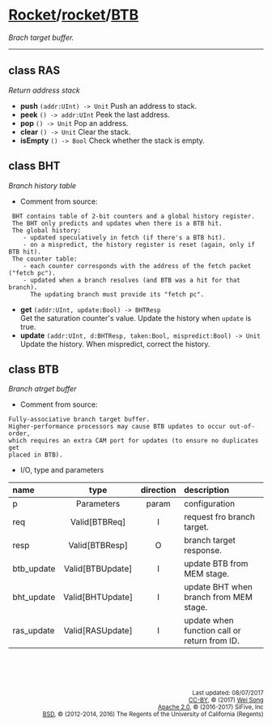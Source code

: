 [Rocket](../Readme.md)/[rocket](../rocket.md)/[BTB](https://github.com/freechipsproject/rocket-chip/blob/master/src/main/scala/rocket/BTB.scala)
========================
*Brach target buffer.*

*****************

class RAS
-----------------
*Return address stack*

+ **push** `(addr:UInt) -> Unit` Push an address to stack.
+ **peek** `() -> addr:UInt` Peek the last address.
+ **pop** `() -> Unit` Pop an address.
+ **clear** `() -> Unit` Clear the stack.
+ **isEmpty** `() -> Bool` Check whether the stack is empty.

class BHT
--------------------
*Branch history table*

+ Comment from source:
~~~
 BHT contains table of 2-bit counters and a global history register.
 The BHT only predicts and updates when there is a BTB hit.
 The global history:
    - updated speculatively in fetch (if there's a BTB hit).
    - on a mispredict, the history register is reset (again, only if BTB hit).
 The counter table:
    - each counter corresponds with the address of the fetch packet ("fetch pc").
    - updated when a branch resolves (and BTB was a hit for that branch).
      The updating branch must provide its "fetch pc".
~~~
+ **get** `(addr:UInt, update:Bool) -> BHTResp`<br>
  Get the saturation counter's value. Update the history when `update` is true.
+ **update** `(addr:UInt, d:BHTResp, taken:Bool, mispredict:Bool) -> Unit`<br>
  Update the history. When mispredict, correct the history. 

class BTB
----------------------------
*Branch atrget buffer*

+ Comment from source:
~~~
Fully-associative branch target buffer.
Higher-performance processors may cause BTB updates to occur out-of-order,
which requires an extra CAM port for updates (to ensure no duplicates get
placed in BTB).
~~~

+ I/O, type and parameters

| name                   | type             | direction  | description                           |
| :---                   | :--:             | :--:       | :---                                  |
| p                      | Parameters       | param      | configuration                         |
| req                    | Valid[BTBReq]    | I          | request fro branch target.            |
| resp                   | Valid[BTBResp]   | O          | branch target response.               |
| btb\_update            | Valid[BTBUpdate] | I          | update BTB from MEM stage.            |
| bht\_update            | Valid[BHTUpdate] | I          | update BHT when branch from MEM stage.       |
| ras\_update            | Valid[RASUpdate] | I          | update when function call or return from ID. |


<br><br><br><p align="right">
<sub>
Last updated: 08/07/2017<br>
[CC-BY](https://creativecommons.org/licenses/by/3.0/), &copy; (2017) [Wei Song](mailto:wsong83@gmail.com)<br>
[Apache 2.0](https://github.com/freechipsproject/rocket-chip/blob/master/LICENSE.SiFive), &copy; (2016-2017) SiFive, Inc<br>
[BSD](https://github.com/freechipsproject/rocket-chip/blob/master/LICENSE.Berkeley), &copy; (2012-2014, 2016) The Regents of the University of California (Regents)
</sub>
</p>
